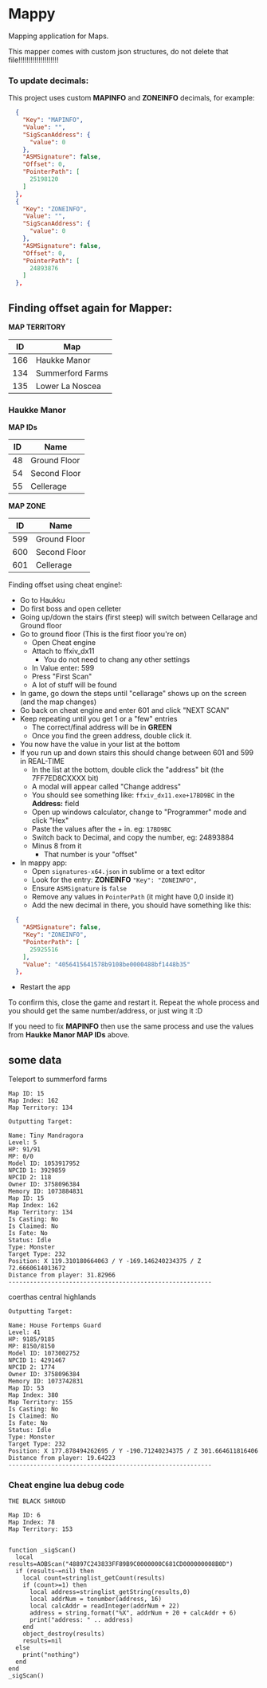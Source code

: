 # Mappy

Mapping application for Maps.

This mapper comes with custom json structures, do not delete that file!!!!!!!!!!!!!!!!!!!!

### To update decimals:

This project uses custom **MAPINFO** and **ZONEINFO** decimals, for example:

```json
  {
    "Key": "MAPINFO",
    "Value": "",
    "SigScanAddress": {
      "value": 0
    },
    "ASMSignature": false,
    "Offset": 0,
    "PointerPath": [
	  25198120
    ]
  },
  {
    "Key": "ZONEINFO",
    "Value": "",
    "SigScanAddress": {
      "value": 0
    },
    "ASMSignature": false,
    "Offset": 0,
    "PointerPath": [
	  24893876
    ]
  },
```

## Finding offset again for Mapper:

**MAP TERRITORY**

| ID | Map |
| --- | --- |
| 166 | Haukke Manor |
| 134 | Summerford Farms |
| 135 | Lower La Noscea |

### Haukke Manor

**MAP IDs**

| ID | Name |
| --- | --- |
| 48 | Ground Floor |
| 54 | Second Floor |
| 55 | Cellerage |

**MAP ZONE**

| ID | Name |
| --- | --- |
| 599 | Ground Floor |
| 600 | Second Floor |
| 601 | Cellerage |


Finding offset using cheat engine!:

- Go to Haukku
- Do first boss and open celleter
- Going up/down the stairs (first steep) will switch between Cellarage and Ground floor
- Go to ground floor (This is the first floor you're on)
	- Open Cheat engine
	- Attach to ffxiv_dx11
      - You do not need to chang any other settings
	- In Value enter: 599
	- Press "First Scan"
	- A lot of stuff will be found
- In game, go down the steps until "cellarage" shows up on the screen (and the map changes)
- Go back on cheat engine and enter 601 and click "NEXT SCAN"
- Keep repeating until you get 1 or a "few" entries
	- The correct/final address will be in **GREEN**
	- Once you find the green address, double click it.
- You now have the value in your list at the bottom
- If you run up and down stairs this should change between 601 and 599 in REAL-TIME
	- In the list at the bottom, double click the "address" bit (the 7FF7ED8CXXXX bit)
	- A modal will appear called "Change address"
    - You should see something like: `ffxiv_dx11.exe+17BD9BC` in the **Address:** field
	- Open up windows calculator, change to "Programmer" mode and click "Hex"
	- Paste the values after the + in. eg: `17BD9BC`
	- Switch back to Decimal, and copy the number, eg: 24893884
    - Minus 8 from it
		- That number is your "offset"
- In mappy app:
  - Open `signatures-x64.json` in sublime or a text editor
  - Look for the entry: **ZONEINFO** `"Key": "ZONEINFO",`
  - Ensure `ASMSignature` is `false`
  - Remove any values in `PointerPath` (it might have 0,0 inside it)
  - Add the new decimal in there, you should have something like this:
  
```json
  {
    "ASMSignature": false,
    "Key": "ZONEINFO",
    "PointerPath": [
      25925516
    ],
    "Value": "4056415641578b9108be0000488bf1448b35"
  },
```

  - Restart the app
        
To confirm this, close the game and restart it. Repeat the whole process and you should get the same number/address, or just wing it :D

If you need to fix **MAPINFO** then use the same process and use the values from **Haukke Manor MAP IDs** above.


## some data

Teleport to summerford farms

```
Map ID: 15
Map Index: 162
Map Territory: 134
```

```
Outputting Target:

Name: Tiny Mandragora
Level: 5
HP: 91/91
MP: 0/0
Model ID: 1053917952
NPCID 1: 3929859
NPCID 2: 118
Owner ID: 3758096384
Memory ID: 1073884831
Map ID: 15
Map Index: 162
Map Territory: 134
Is Casting: No
Is Claimed: No
Is Fate: No
Status: Idle
Type: Monster
Target Type: 232
Position: X 119.310180664063 / Y -169.146240234375 / Z 72.6660614013672
Distance from player: 31.82966
---------------------------------------------------------
```


coerthas central highlands
```
Outputting Target:

Name: House Fortemps Guard
Level: 41
HP: 9185/9185
MP: 8150/8150
Model ID: 1073002752
NPCID 1: 4291467
NPCID 2: 1774
Owner ID: 3758096384
Memory ID: 1073742831
Map ID: 53
Map Index: 380
Map Territory: 155
Is Casting: No
Is Claimed: No
Is Fate: No
Status: Idle
Type: Monster
Target Type: 232
Position: X 177.878494262695 / Y -190.71240234375 / Z 301.664611816406
Distance from player: 19.64223
---------------------------------------------------------

```

### Cheat engine lua debug code

```
THE BLACK SHROUD

Map ID: 6
Map Index: 78
Map Territory: 153


function _sigScan()
  local results=AOBScan("48897C243833FF89B9C0000000C681CD000000008B0D")
  if (results~=nil) then
    local count=stringlist_getCount(results)
    if (count>=1) then
      local address=stringlist_getString(results,0)
      local addrNum = tonumber(address, 16)
      local calcAddr = readInteger(addrNum + 22)
      address = string.format("%X", addrNum + 20 + calcAddr + 6)
      print("address: " .. address)
    end
    object_destroy(results)
    results=nil
  else
    print("nothing")
  end
end
_sigScan()
```


